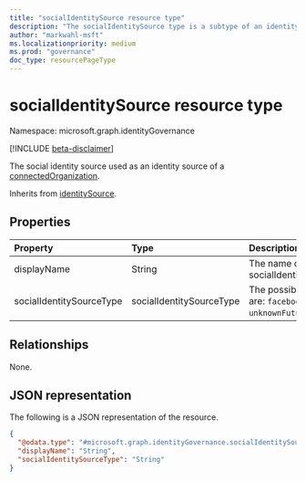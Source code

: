 ```yaml
---
title: "socialIdentitySource resource type"
description: "The socialIdentitySource type is a subtype of an identity source for a connected organization."
author: "markwahl-msft"
ms.localizationpriority: medium
ms.prod: "governance"
doc_type: resourcePageType
---
```


# socialIdentitySource resource type

Namespace: microsoft.graph.identityGovernance

[!INCLUDE [beta-disclaimer](../../includes/beta-disclaimer.md)]

The social identity source used as an identity source of a [connectedOrganization](connectedOrganization.md).


Inherits from [identitySource](../resources/identitysource.md).

## Properties
|Property|Type|Description|
|:---|:---|:---|
|displayName|String|The name of the socialIdentitySource.|
|socialIdentitySourceType|socialIdentitySourceType|The possible values are: `facebook`, `unknownFutureValue`.|

## Relationships
None.

## JSON representation
The following is a JSON representation of the resource.
<!-- {
  "blockType": "resource",
  "@odata.type": "microsoft.graph.identityGovernance.socialIdentitySourceType"
}
-->
``` json
{
  "@odata.type": "#microsoft.graph.identityGovernance.socialIdentitySourceType",
  "displayName": "String",
  "socialIdentitySourceType": "String"
}
```
